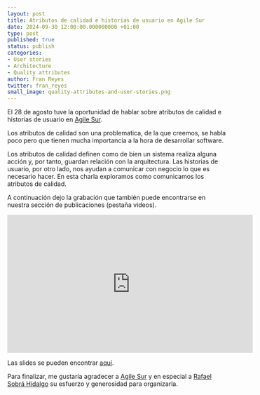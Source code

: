 ```yaml
---
layout: post
title: Atributos de calidad e historias de usuario en Agile Sur
date: 2024-09-30 12:00:00.000000000 +01:00
type: post
published: true
status: publish
categories:
- User stories
- Architecture 
- Quality attributes 
author: Fran Reyes
twitter: fran_reyes
small_image: quality-attributes-and-user-stories.png 
---
```


El 28 de agosto tuve la oportunidad de hablar sobre atributos de calidad e historias de usuario en [Agile Sur](https://www.meetup.com/es-ES/agile-sur/). 

Los atributos de calidad son una problematica, de la que creemos, se habla poco pero que tienen mucha importancia a la hora de desarrollar software.

Los atributos de calidad definen como de bien un sistema realiza alguna acción y, por tanto, guardan relación con la arquitectura. Las historias de usuario, por otro lado, nos ayudan a comunicar con negocio lo que es necesario hacer.
En esta charla exploramos como comunicamos los atributos de calidad.

A continuación dejo la grabación que también puede encontrarse en nuestra sección de publicaciones (pestaña videos).

<iframe width="560" height="315" src="https://www.youtube.com/embed/2wYZvFW1Hf0" frameborder="0" allow="accelerometer; autoplay; clipboard-write; encrypted-media; gyroscope; picture-in-picture" allowfullscreen></iframe>


Las slides se pueden encontrar [aquí](https://drive.google.com/file/d/18N8trRvSQOkZzeAco6QjDqS0_att_rxm/view?usp=drive_link).

Para finalizar, me gustaría agradecer a [Agile Sur](https://www.meetup.com/es-ES/agile-sur/) y en especial a [Rafael Sobrá Hidalgo](https://www.linkedin.com/in/rafael-sh/) su esfuerzo y generosidad para organizarla.